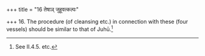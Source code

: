 +++
title = "16 तेषाञ् जुहूवत्कल्पः"

+++
16. The procedure (of cleansing etc.) in connection with these (four vessels) should be similar to that of Juhū.[^1]  

[^1]: See II.4.5. etc.
